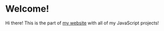 # Welcome!

Hi there! This is the part of [my website](https://explosion-scratch.github.io) with all of my JavaScript projects!
